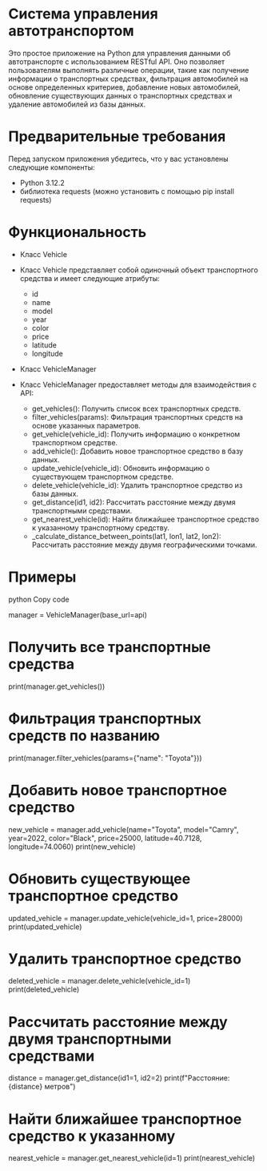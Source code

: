 # Система управления автотранспортом

Это простое приложение на Python для управления данными об автотранспорте с использованием RESTful API. 
Оно позволяет пользователям выполнять различные операции, такие как получение информации о транспортных средствах, 
фильтрация автомобилей на основе определенных критериев, добавление новых автомобилей, обновление существующих данных о транспортных средствах и удаление автомобилей из базы данных.

# Предварительные требования
Перед запуском приложения убедитесь, что у вас установлены следующие компоненты:

   - Python 3.12.2
   - библиотека requests (можно установить с помощью pip install requests)


# Функциональность

- Класс Vehicle
- Класс Vehicle представляет собой одиночный объект транспортного средства и имеет следующие атрибуты:

   - id
   - name
   - model
   - year
   - color
   - price
   - latitude
   - longitude
     
- Класс VehicleManager
- Класс VehicleManager предоставляет методы для взаимодействия с API:

   - get_vehicles(): Получить список всех транспортных средств.
   - filter_vehicles(params): Фильтрация транспортных средств на основе указанных параметров.
   - get_vehicle(vehicle_id): Получить информацию о конкретном транспортном средстве.
   - add_vehicle(): Добавить новое транспортное средство в базу данных.
   - update_vehicle(vehicle_id): Обновить информацию о существующем транспортном средстве.
   - delete_vehicle(vehicle_id): Удалить транспортное средство из базы данных.
   - get_distance(id1, id2): Рассчитать расстояние между двумя транспортными средствами.
   - get_nearest_vehicle(id): Найти ближайшее транспортное средство к указанному транспортному средству.
   - _calculate_distance_between_points(lat1, lon1, lat2, lon2): Рассчитать расстояние между двумя географическими точками.

# Примеры

python
Copy code

manager = VehicleManager(base_url=api)

# Получить все транспортные средства
print(manager.get_vehicles())

# Фильтрация транспортных средств по названию
print(manager.filter_vehicles(params={"name": "Toyota"}))

# Добавить новое транспортное средство
new_vehicle = manager.add_vehicle(name="Toyota", model="Camry", year=2022, color="Black", price=25000, latitude=40.7128, longitude=74.0060)
print(new_vehicle)

# Обновить существующее транспортное средство
updated_vehicle = manager.update_vehicle(vehicle_id=1, price=28000)
print(updated_vehicle)

# Удалить транспортное средство
deleted_vehicle = manager.delete_vehicle(vehicle_id=1)
print(deleted_vehicle)

# Рассчитать расстояние между двумя транспортными средствами
distance = manager.get_distance(id1=1, id2=2)
print(f"Расстояние: {distance} метров")

# Найти ближайшее транспортное средство к указанному
nearest_vehicle = manager.get_nearest_vehicle(id=1)
print(nearest_vehicle)
